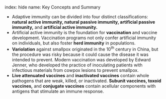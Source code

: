 index: hide
name: Key Concepts and Summary

  * Adaptive immunity can be divided into four distinct classifications:  **natural active immunity, natural passive immunity, artificial passive immunity,** and  **artificial active immunity.**
  * Artificial active immunity is the foundation for  **vaccination** and vaccine development. Vaccination programs not only confer artificial immunity on individuals, but also foster  **herd immunity** in populations.
  *  **Variolation** against smallpox originated in the 10<sup>th</sup> century in China, but the procedure was risky because it could cause the disease it was intended to prevent. Modern vaccination was developed by Edward Jenner, who developed the practice of inoculating patients with infectious materials from cowpox lesions to prevent smallpox.
  *  **Live attenuated vaccines** and  **inactivated vaccines** contain whole pathogens that are weak, killed, or inactivated.  **Subunit vaccines, toxoid vaccines,** and  **conjugate vaccines** contain acellular components with antigens that stimulate an immune response.
